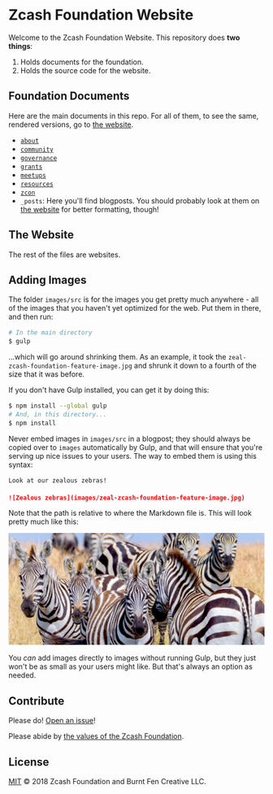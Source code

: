 # Zcash Foundation Website

Welcome to the Zcash Foundation Website. This repository does **two things**:

1. Holds documents for the foundation.
2. Holds the source code for the website.

## Foundation Documents

Here are the main documents in this repo. For all of them, to see the same, rendered versions, go to [the website](https://zfnd.org).

- [`about`](about/)
- [`community`](community/)
- [`governance`](governance)
- [`grants`](grants)
- [`meetups`](meetups)
- [`resources`](resources)
- [`zcon`](zcon)
- `_posts`: Here you'll find blogposts. You should probably look at them on [the website](https://zfnd.org) for better formatting, though!

## The Website

The rest of the files are websites.

## Adding Images

The folder `images/src` is for the images you get pretty much anywhere - all of the images that you haven't yet optimized for the web. Put them in there, and then run:

```sh
# In the main directory
$ gulp
```

...which will go around shrinking them. As an example, it took the `zeal-zcash-foundation-feature-image.jpg` and shrunk it down to a fourth of the size that it was before.

If you don't have Gulp installed, you can get it by doing this:

```sh
$ npm install --global gulp
# And, in this directory...
$ npm install
```

Never embed images in `images/src` in a blogpost; they should always be copied over to `images` automatically by Gulp, and that will ensure that you're serving up nice issues to your users. The way to embed them is using this syntax:

```markdown
Look at our zealous zebras!

![Zealous zebras](images/zeal-zcash-foundation-feature-image.jpg)
```

Note that the path is relative to where the Markdown file is. This will look pretty much like this:

![Zealous zebras](images/zeal-zcash-foundation-feature-image.jpg)

You _can_ add images directly to images without running Gulp, but they just won't be as small as your users might like. But that's always an option as needed.

## Contribute

Please do! [Open an issue](https://github.com/ZcashFoundation/zfnd/issues/new)!

Please abide by [the values of the Zcash Foundation](about/values.md).

## License

[MIT](LICENSE) © 2018 Zcash Foundation and Burnt Fen Creative LLC.
